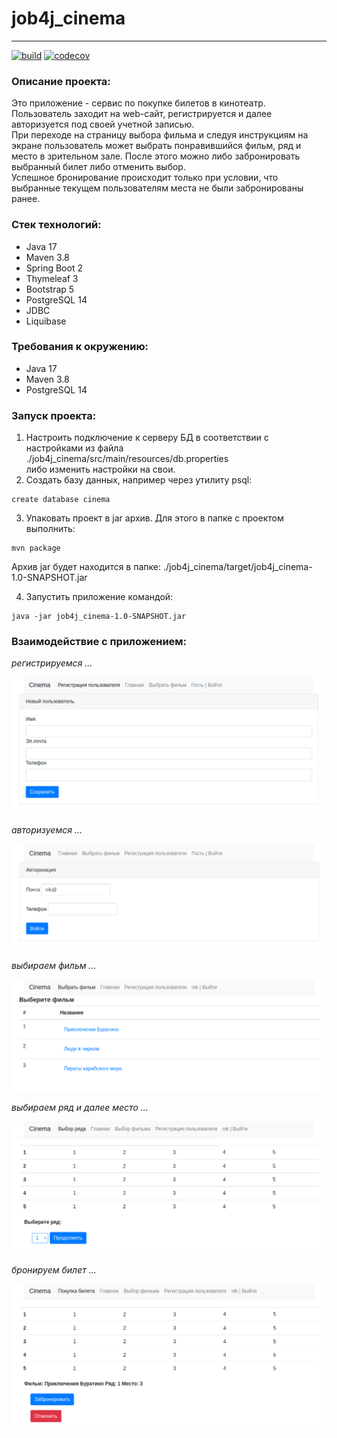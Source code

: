 # job4j_cinema

----
[![build](https://github.com/SergeyPoletaev/job4j_cinema/workflows/build/badge.svg)](https://github.com/SergeyPoletaev/job4j_cinema/actions)
[![codecov](https://codecov.io/gh/SergeyPoletaev/job4j_cinema/branch/master/graph/badge.svg?token=TZ5JGE9BL3)](https://codecov.io/gh/SergeyPoletaev/job4j_cinema)

### Описание проекта:

Это приложение - сервис по покупке билетов в кинотеатр.  
Пользователь заходит на web-сайт, регистрируется и далее авторизуется под своей учетной записью.  
При переходе на страницу выбора фильма и следуя инструкциям на экране пользователь может выбрать понравившийся фильм,
ряд и место в зрительном зале. После этого можно либо забронировать выбранный билет либо отменить выбор.  
Успешное бронирование происходит только при условии, что выбранные текущем пользователям места не были забронированы
ранее.

### Стек технологий:

* Java 17
* Maven 3.8
* Spring Boot 2
* Thymeleaf 3
* Bootstrap 5
* PostgreSQL 14
* JDBC
* Liquibase

### Требования к окружению:

* Java 17
* Maven 3.8
* PostgreSQL 14

### Запуск проекта:

1. Настроить подключение к серверу БД в соответствии с настройками из файла    
   ./job4j_cinema/src/main/resources/db.properties  
   либо изменить настройки на свои.
2. Создать базу данных, например через утилиту psql:

``` 
create database cinema 
```

3. Упаковать проект в jar архив. Для этого в папке с проектом выполнить:

``` 
mvn package 
```  

Архив jar будет находится в папке: ./job4j_cinema/target/job4j_cinema-1.0-SNAPSHOT.jar

4. Запустить приложение командой:

``` 
java -jar job4j_cinema-1.0-SNAPSHOT.jar 
```

### Взаимодействие с приложением:

*регистрируемся ...*

![регистрация](img/reg.png)

*авторизуемся ...*

![авторизация](img/login.png)

*выбираем фильм ...*

![выбор фильма](img/session.png)

*выбираем ряд и далее место ...*

![выбор места](img/select.png)

*бронируем билет ...*

![бронирование](img/booking.png)

